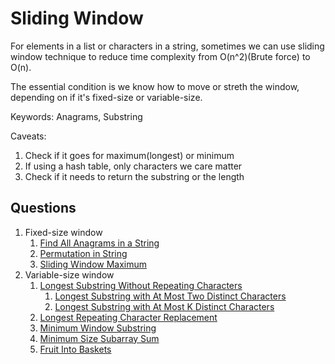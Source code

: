 # Sliding Window

For elements in a list or characters in a string, sometimes we can use sliding window technique to reduce time complexity from O(n^2)(Brute force) to O(n).

The essential condition is we know how to move or streth the window, depending on if it's fixed-size or variable-size.

Keywords: Anagrams, Substring

Caveats:

1. Check if it goes for maximum(longest) or minimum
2. If using a hash table, only characters we care matter
3. Check if it needs to return the substring or the length

## Questions

1. Fixed-size window
   1. [Find All Anagrams in a String](find_anagrams.py)
   2. [Permutation in String](permutation_in_string.py)
   3. [Sliding Window Maximum](sliding_window_maximum.py)
2. Variable-size window
   1. [Longest Substring Without Repeating Characters](longest_substring.py)
      1. [Longest Substring with At Most Two Distinct Characters](longest_substring.py)
      1. [Longest Substring with At Most K Distinct Characters](longest_substring.py)
   1. [Longest Repeating Character Replacement](longest_repeat_char_replacement.py)
   1. [Minimum Window Substring](min_window.py)
   1. [Minimum Size Subarray Sum](min_subarray.py)
   1. [Fruit Into Baskets](total_fruits.py)
